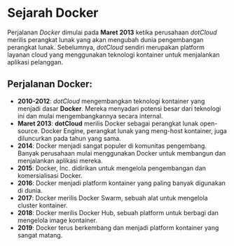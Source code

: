 # **Sejarah Docker**

Perjalanan *Docker* dimulai pada **Maret 2013** ketika perusahaan *dotCloud* merilis perangkat lunak yang akan mengubah dunia pengembangan perangkat lunak. 
Sebelumnya, *dotCloud* sendiri merupakan platform layanan cloud yang menggunakan teknologi kontainer untuk menjalankan aplikasi pelanggan.

## **Perjalanan Docker:**
   - **2010-2012**: *dotCloud* mengembangkan teknologi kontainer yang menjadi dasar **Docker**.
   Mereka menyadari potensi besar dari teknologi ini dan mulai mengembangkannya secara internal.
   - **Maret 2013**: **dotCloud** merilis Docker sebagai perangkat lunak open-source.
   Docker Engine, perangkat lunak yang meng-host kontainer, juga diluncurkan pada tahun yang sama.
   - **2014**: Docker menjadi sangat populer di komunitas pengembang.
   Banyak perusahaan mulai menggunakan Docker untuk membangun dan menjalankan aplikasi mereka.
   - **2015**: Docker, Inc. didirikan untuk mengelola pengembangan dan komersialisasi Docker.
   - **2016**: Docker menjadi platform kontainer yang paling banyak digunakan di dunia.
   - **2017**: Docker merilis Docker Swarm, sebuah alat untuk mengelola cluster kontainer.
   - **2018**: Docker merilis Docker Hub, sebuah platform untuk berbagi dan mengelola image kontainer.
   - **2019**: Docker terus berkembang dan menjadi platform kontainer yang sangat matang.